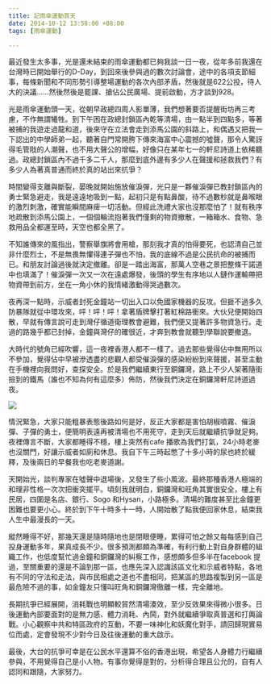 ```yaml
---
title: 記雨傘運動首天
date: 2014-10-12 13:58:00 +08:00
tags: [雨傘運動]

---
```


  
  
最近發生太多事，光是還未結束的雨傘運動都已夠我談一日一夜，從年多前我還在台灣時已開始舉行的D-Day，到回來後參與過的數次討論會，途中的各項支節細事，每條新聞和不同形勢引導整場運動的各次內部矛盾，然後就是622公投，待人大的決議……然後然後是罷課、搶佔公民廣場、提前啟動，方才談到928。  
  
光是雨傘運動頭一天，從朝早政總四周人影單薄，我們想著要否提醒街坊再三考慮，不作無謂犧牲。到下午困在政總封鎖區內乾等清場，由一點半到四點多，等著被捕的我遊走過龍和道，後來守在立法會走到添馬公園的斜路上，和偶遇又把我一下認出的中學師弟一起，聽著自門常開胯下傳來海富中心震撼的噓聲，那令人驚訝得毛管戙的人潮聲，也不用大聲公的增幅，好像只在某年七一的軒尼詩道上依稀聽過。政總封鎖區內不過千多二千人，那麼到底外邊有多少人在聲援和拯救我們？有多少人為著真普通而終於真的站出來抗爭？  
  
時間變得支離與斷裂，晏晚就開始施放催淚彈，光只是一夥催淚彈已教封鎖區內的勇士緊急避走，我是遠遠地吸到一點，起初只是有點鼻酸，待不過數秒就是鼻喉眼的激烈刺激，確實能瞬間麻痺一切活動。但經此洗禮大家也沒那麼怕了！就有秩序地疏散到添馬公園上，一個個輪流抱著我們僅剩的物資撤散，一箱箱水、食物、急救用品全都運至時，天空也都全黑了。  
  
不知誰傳來的風指出，警察舉旗將會用槍，那刻我才真的怕得要死，也認清自己並非什麼烈士，不是無畏無懼得連子彈也不怕，我的底線不過是公民抗命的被捕而已。和朋友討論過後就決定撤離。卻是一踏出海富，那萬人空巷之景把整條干諾道中也填滿了！催淚彈一次又一次在遠處爆發，後頭的學生有序地以人鏈作運輸帶把物資帶到前方，坐在一角小休的我情緒激動得哭過數次。  
  
夜再深一點時，示威者封死金鐘站一切出入口以免國家機器的反攻。但捱不過多久防暴隊就從中環攻來，呯！呯！呯！拿著盾牌擊打著紅棉路衝來。大伙兒便開始四散，早就有傳言說可走到灣仔循道衛理教會避難，我們便又提著許多物資急行。走過的路幾乎都已封掉，金鐘與灣仔的確很近，才奔到教會就聽到學聯說要撤退。  
  
大時代的號角已經吹響，這一夜裡香港人都不一樣了。過去那些覺得佔中無用所以不參加，覺得佔中早被滲透盡的悲觀人都受催淚彈的感染紛紛到來聲援，甚至主動在手機裡向我問好，查探安全。於是我們繼續東行至銅鑼灣，路上不少人架著隨街撿到的鐵馬（誰也不知為何有這麼多）佈防，然後我們決定在銅鑼灣軒尼詩道過夜。  
  
[![](//1.bp.blogspot.com/-qiTV9BiQCAY/VDoY3V3SVtI/AAAAAAAABsM/NLNGgBr3zX8/s1600/2014-09-30%2B22.53.35.jpg)](//1.bp.blogspot.com/-qiTV9BiQCAY/VDoY3V3SVtI/AAAAAAAABsM/NLNGgBr3zX8/s1600/2014-09-30%2B22.53.35.jpg)
  
  
情況緊急，大家只能粗暴表態後路如何是好，反正大家都是害怕胡椒噴霧、催淚彈、子彈的勇士，便簡明表遠再被清場也不用死守，走到天后就繼續抗爭就足夠。夜裡傳言不斷，大家都睡得不穩，樓上突然有cafe 播歌為我們打氣，24小時老麥也沒關門，好讓示威者如廁和休息。我自下午三時起憋了十多小時的尿也終於緩釋，及後兩日的早餐我也吃老麥道謝。  
  
天開始光，談判專家在噓聲中退場後，又發生了些小風波。最終那種香港人極端的和理非性格一次次把衝突擺平。頃刻我就明白，銅鑼灣和旺角其實很安全，樓上有民居，四圍是名店、銀行、Sogo 和Hysan，小路極多。清場的難度甚至比金鐘更困難也要更小心。終於到下午十時多十一時，人開始散了點我便回家休息，結束我人生中最漫長的一天。  
  
縱然睡得不好，那幾天還是隨時隨地也是閉眼便睡，累得可怕之餘又每每感到自己投身運動多年，果真成長不少。很多預測都頗為準確，有利行動上對自身群體的組織工作，也低度幫忙過金鐘和銅鑼灣的糾察工作，感想頗多但多半在facebook 提過，至關重要的還是不論到那一區，也應先深入認識該區文化和示威者特點，各地有不同的守法和走法，與市民相處之道也不盡相同，把某區的思路複製到另一區是最危險不過的事，如金鐘友只懂叫旺角和銅鑼灣徹離一樣，完全離地。   
  
長期抗爭已經展開，消耗戰也明顯較貿然清場湊效，至少反效果來得微小很多。日後運動內部要面對的是無力感、體力消耗、內鬨，對外就繼續爭取真普選和打輿論戰。小心觀察中共和特區政府的互動，不要一味神化和妖魔化對手，請回歸現實易位而處，定會發現不少對今日及往後運動的重大啟示。  
  
最後，大台的抗爭可幸是在公民水平還算不俗的香港出現，希望各人身體力行繼續參與，不用覺得自己是小人物。有事你覺得是對的，分析得合理且公允的，自有人認同和跟隨，大家努力。  
  
  
